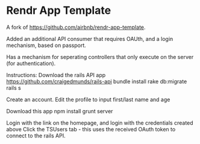# Rendr App Template

A fork of https://github.com/airbnb/rendr-app-template.

Added an additional API consumer that requires OAUth, and a login mechanism, based on passport.

Has a mechanism for seperating controllers that only execute on the server (for authentication).

Instructions:
Download the rails API app https://github.com/craigedmunds/rails-api
bundle install
rake db:migrate
rails s

Create an account. Edit the profile to input first/last name and age

Download this app
npm install
grunt server

Login with the link on the homepage, and login with the credentials created above
Click the TSUsers tab - this uses the received OAuth token to connect to the rails API.